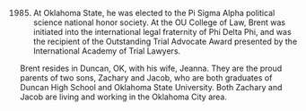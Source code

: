 ﻿---
fname: 'G. Brent'
lname: 'Russell'
id: 935
published: False
layout: judge-bio
---
1985. At Oklahoma State, he was
elected to the Pi Sigma Alpha political science national honor society.
At the OU College of Law, Brent was initiated into the international
legal fraternity of Phi Delta Phi, and was the recipient of the
Outstanding Trial Advocate Award presented by the International Academy
of Trial Lawyers.

Brent resides in Duncan, OK, with his wife, Jeanna. They are the proud
parents of two sons, Zachary and Jacob, who are both graduates of Duncan
High School and Oklahoma State University. Both Zachary and Jacob are
living and working in the Oklahoma City area.
